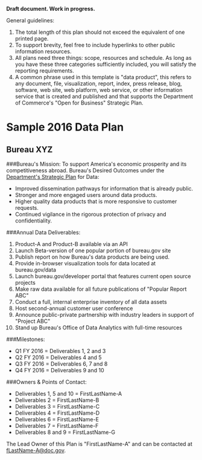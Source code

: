 __Draft document.  Work in progress.__

General guidelines:

1. The total length of this plan should not exceed the equivalent of one printed page.
2. To support brevity, feel free to include hyperlinks to other public information resources.
3. All plans need three things: scope, resources and schedule.  As long as you have these three categories sufficiently included, you will satisfy the reporting requirements.
4. A common phrase used in this template is "data product", this refers to any document, file, visualization, report, index, press release, blog, software, web site, web platform, web service, or other information service that is created and published and that supports the Department of Commerce's "Open for Business" Strategic Plan.

# Sample 2016 Data Plan
## Bureau XYZ

###Bureau's Mission: 
To support America's economic prosperity and its competitiveness abroad.  Bureau's Desired Outcomes under the [Department's Strategic Plan](http://2010-2014.commerce.gov/sites/default/files/documents/2014/march/doc_fy2014-2018_strategic_plan.pdf) for Data:

* Improved dissemination pathways for information that is already public.
* Stronger and more engaged users around data products.
* Higher quality data products that is more responsive to customer requests.
* Continued vigilance in the rigorous protection of privacy and confidentiality.

###Annual Data Deliverables:

1. Product-A and Product-B available via an API
2. Launch Beta-version of one popular portion of bureau.gov site
3. Publish report on how Bureau's data products are being used.
4. Provide in-browser visualization tools for data located at bureau.gov/data
5. Launch bureau.gov/developer portal that features current open source projects
6. Make raw data available for all future publications of "Popular Report ABC"
7. Conduct a full, internal enterprise inventory of all data assets
8. Host second-annual customer user conference
9. Announce public-private partnership with industry leaders in support of "Project ABC"
10. Stand up Bureau's Office of Data Analytics with full-time resources

###Milestones:

* Q1 FY 2016 = Deliverables 1, 2 and 3
* Q2 FY 2016 = Deliverables 4 and 5
* Q3 FY 2016 = Deliverables 6, 7 and 8
* Q4 FY 2016 = Deliverables 9 and 10

###Owners & Points of Contact:

* Deliverables 1, 5 and 10 = FirstLastName-A
* Deliverables 2 = FirstLastName-B
* Deliverables 3 = FirstLastName-C
* Deliverables 4 = FirstLastName-D
* Deliverables 6 = FirstLastName-E
* Deliverables 7 = FirstLastName-F
* Deliverables 8 and 9 = FirstLastName-G

The Lead Owner of this Plan is "FirstLastName-A" and can be contacted at fLastName-A@doc.gov.
